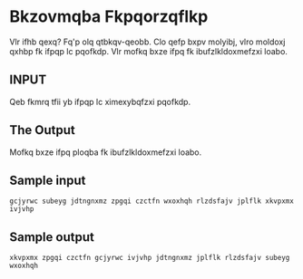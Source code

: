 <!-- RATING: Easy -->
<!-- NAME: Bkzovmqba Fkpqorzqflkp -->
<!-- GENERATOR: generate.pl -->
# Bkzovmqba Fkpqorzqflkp

Vlr ifhb qexq? Fq'p olq qtbkqv-qeobb. Clo qefp bxpv molyibj, vlro moldoxj qxhbp fk
ifpqp lc pqofkdp. Vlr mofkq bxze ifpq fk ibufzlkldoxmefzxi loabo.

## INPUT
Qeb fkmrq tfii yb ifpqp lc ximexybqfzxi pqofkdp.

## The Output
Mofkq bxze ifpq ploqba fk ibufzlkldoxmefzxi loabo.

## Sample input
	gcjyrwc subeyg jdtngnxmz zpgqi czctfn wxoxhqh rlzdsfajv jplflk xkvpxmx ivjvhp


## Sample output
	xkvpxmx zpgqi czctfn gcjyrwc ivjvhp jdtngnxmz jplflk rlzdsfajv subeyg wxoxhqh






